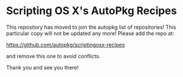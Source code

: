 Scripting OS X's AutoPkg Recipes
================================

This repository has moved to join the autopkg list of repositories! This particular copy will not be updated any more! Please add the repo at:

https://github.com/autopkg/scriptingosx-recipes

and remove this one to avoid conflicts.

Thank you and see you there!

